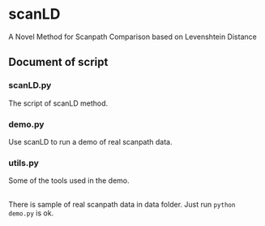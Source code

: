 # scanLD
A Novel Method for Scanpath Comparison based on Levenshtein Distance

## Document of script
### scanLD.py
The script of scanLD method.
### demo.py
Use scanLD to run a demo of real scanpath data.
### utils.py
Some of the tools used in the demo.

##
There is sample of real scanpath data in data folder.
Just run ```python demo.py``` is ok.